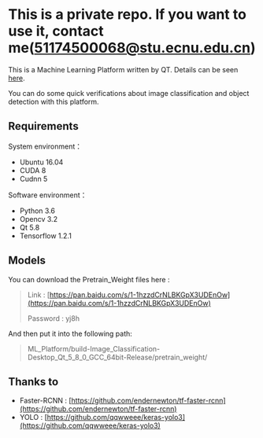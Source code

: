 # This is a private repo. If you want to use it, contact me(51174500068@stu.ecnu.edu.cn)

This is a Machine Learning Platform written by QT. Details can be seen [here](https://reborn8888.github.io/ML_Platform.html).

You can do some quick verifications about image classification and object detection with this platform.

## Requirements
System environment：
* Ubuntu 16.04
* CUDA 8
* Cudnn 5

Software environment：
* Python 3.6
* Opencv 3.2
* Qt 5.8
* Tensorflow 1.2.1

## Models
You can download the Pretrain_Weight files here :
> Link  : [https://pan.baidu.com/s/1-1hzzdCrNLBKGpX3UDEnOw](https://pan.baidu.com/s/1-1hzzdCrNLBKGpX3UDEnOw)</p>
  Password  : yj8h

And then put it into the following path:

> ML_Platform/build-Image_Classification-Desktop_Qt_5_8_0_GCC_64bit-Release/pretrain_weight/

## Thanks to
* Faster-RCNN : [https://github.com/endernewton/tf-faster-rcnn](https://github.com/endernewton/tf-faster-rcnn)
* YOLO : [https://github.com/qqwweee/keras-yolo3](https://github.com/qqwweee/keras-yolo3)
